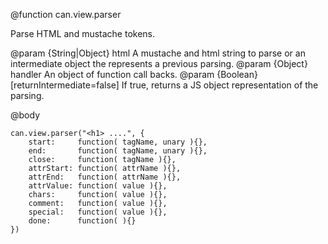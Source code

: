 @function can.view.parser

Parse HTML and mustache tokens.

@param {String|Object} html A mustache and html string to parse or an intermediate object the represents a previous parsing.
@param {Object}  handler An object of function call backs.
@param {Boolean} [returnIntermediate=false] If true, returns a JS object representation of the parsing.


@body

    can.view.parser("<h1> ....", {
    	start:     function( tagName, unary ){},
		end:       function( tagName, unary ){},
		close:     function( tagName ){},
		attrStart: function( attrName ){},
		attrEnd:   function( attrName ){},
		attrValue: function( value ){},
		chars:     function( value ){},
		comment:   function( value ){},
		special:   function( value ){},
		done:      function( ){}
    })
